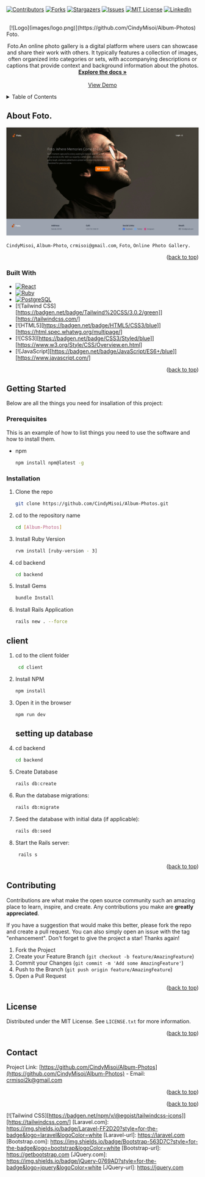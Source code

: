 <!-- Improved compatibility of back to top link: See: https://github.com/othneildrew/Best-README-Template/pull/73 -->
<a name="readme-top"></a>
<!--
*** Thanks for checking out the Best-README-Template. If you have a suggestion
*** that would make this better, please fork the repo and create a pull request
*** or simply open an issue with the tag "enhancement".
*** Don't forget to give the project a star!
*** Thanks again! Now go create something AMAZING! :D
-->



<!-- PROJECT SHIELDS -->
<!--
*** I'm using markdown "reference style" links for readability.
*** Reference links are enclosed in brackets [ ] instead of parentheses ( ).
*** See the bottom of this document for the declaration of the reference variables
*** for contributors-url, forks-url, etc. This is an optional, concise syntax you may use.
*** https://www.markdownguide.org/basic-syntax/#reference-style-links
-->
[![Contributors][contributors-shield]][contributors-url]
[![Forks][forks-shield]][forks-url]
[![Stargazers][stars-shield]][stars-url]
[![Issues][issues-shield]][issues-url]
[![MIT License][license-shield]][license-url]
[![LinkedIn][linkedin-shield]][linkedin-url]



<!-- PROJECT LOGO -->
<br />
<div align="center">
  [![Logo](images/logo.png)](https://github.com/CindyMisoi/Album-Photos)
</div

<h3 align="center">Foto.</h3>

  <p align="center">
    Foto.An online photo gallery is a digital platform where users can showcase and share their work with others. It typically features a collection of images, often organized into categories or sets, with accompanying descriptions or captions that provide context and background information about the photos.
    <br />
    <a href="https://github.com/CindyMisoi/Album-Photos"><strong>Explore the docs »</strong></a>
    <br />
    <br />
    <a href="https://github.com/CindyMisoi/Album-Photos">View Demo</a>
  </p>
</div>



<!-- TABLE OF CONTENTS -->
<details>
  <summary>Table of Contents</summary>
  <ol>
    <li>
      <a href="#about-the-project">About Foto.</a>
      <ul>
        <li><a href="#built-with">Built With</a></li>
      </ul>
    </li>
    <li>
      <a href="#getting-started">Getting Started</a>
      <ul>
        <li><a href="#prerequisites">Prerequisites</a></li>
        <li><a href="#installation">Installation</a></li>
      </ul>
    </li>
    <li><a href="#contributing">Contributing</a></li>
    <li><a href="#license">License</a></li>
    <li><a href="#contact">Contact</a></li>
    <li><a href="#acknowledgments">Acknowledgments</a></li>
  </ol>
</details>



<!-- ABOUT THE PROJECT -->
## About Foto.

[![Product Name Screen Shot][foto]](https://example.com)

`CindyMisoi`, `Album-Photo`, `crmisoi@gmail.com`,  `Foto`, `Online Photo Gallery.`

<p align="right">(<a href="#readme-top">back to top</a>)</p>



### Built With

* [![React][React.js]][React-url]
* [![Ruby][Ruby Badge]][Ruby-url]
* [![PostgreSQL][PostgreSQL Badge]][PostgreSQL-url]
* [![Tailwind CSS][https://badgen.net/badge/Tailwind%20CSS/3.0.2/green]][https://tailwindcss.com/]
* [![HTML5][https://badgen.net/badge/HTML5/CSS3/blue]][https://html.spec.whatwg.org/multipage/]
* [![CSS3][https://badgen.net/badge/CSS3/Styled/blue]][https://www.w3.org/Style/CSS/Overview.en.html]
* [![JavaScript][https://badgen.net/badge/JavaScript/ES6+/blue]][https://www.javascript.com/]

<p align="right">(<a href="#readme-top">back to top</a>)</p>



<!-- GETTING STARTED -->
## Getting Started

Below are all the things you need for insallation of this project:

### Prerequisites

This is an example of how to list things you need to use the software and how to install them.
* npm
  ```sh
  npm install npm@latest -g
  ```

### Installation

1. Clone the repo
   ```sh
   git clone https://github.com/CindyMisoi/Album-Photos.git
   ```
2. cd to the repository name
   ```sh
   cd [Album-Photos]
   ```
3. Install Ruby Version
   ```sh
   rvm install [ruby-version - 3]
   ```
5. cd backend
   ```sh
   cd backend
   ```
5. Install Gems
   ```sh
   bundle Install
   ```
6. Install Rails Application
   ```sh
   rails new . --force
   ```
  ## client 
1. cd to the client folder
   ```sh
    cd client
   ```
2. Install NPM
   ```sh
   npm install
   ```
3. Open it in the browser
   ```sh
   npm run dev
   ```

   ## setting up database
1. cd backend
   ```sh
   cd backend
   ```
2. Create Database
   ```sh
   rails db:create
   ```
3. Run the database migrations:
   ```sh
   rails db:migrate
   ```

4. Seed the database with initial data (if applicable):
   ```sh
   rails db:seed
   ```
5. Start the Rails server:
   ```sh
    rails s
   ```

<p align="right">(<a href="#readme-top">back to top</a>)</p>



<!-- CONTRIBUTING -->
## Contributing

Contributions are what make the open source community such an amazing place to learn, inspire, and create. Any contributions you make are **greatly appreciated**.

If you have a suggestion that would make this better, please fork the repo and create a pull request. You can also simply open an issue with the tag "enhancement".
Don't forget to give the project a star! Thanks again!

1. Fork the Project
2. Create your Feature Branch (`git checkout -b feature/AmazingFeature`)
3. Commit your Changes (`git commit -m 'Add some AmazingFeature'`)
4. Push to the Branch (`git push origin feature/AmazingFeature`)
5. Open a Pull Request

<p align="right">(<a href="#readme-top">back to top</a>)</p>



<!-- LICENSE -->
## License

Distributed under the MIT License. See `LICENSE.txt` for more information.

<p align="right">(<a href="#readme-top">back to top</a>)</p>



<!-- CONTACT -->
## Contact

Project Link: [https://github.com/CindyMisoi/Album-Photos](https://github.com/CindyMisoi/Album-Photos) - Email: crmisoi2k@gmail.com

<p align="right">(<a href="#readme-top">back to top</a>)</p>



<p align="right">(<a href="#readme-top">back to top</a>)</p>



<!-- MARKDOWN LINKS & IMAGES -->
<!-- https://www.markdownguide.org/basic-syntax/#reference-style-links -->
[contributors-shield]: https://img.shields.io/github/contributors/github_username/repo_name.svg?style=for-the-badge
[contributors-url]: https://github.com/github_username/repo_name/graphs/contributors
[forks-shield]: https://img.shields.io/github/forks/github_username/repo_name.svg?style=for-the-badge
[forks-url]: https://github.com/github_username/repo_name/network/members
[stars-shield]: https://img.shields.io/github/stars/github_username/repo_name.svg?style=for-the-badge
[stars-url]: https://github.com/github_username/repo_name/stargazers
[issues-shield]: https://img.shields.io/github/issues/github_username/repo_name.svg?style=for-the-badge
[issues-url]: https://github.com/github_username/repo_name/issues
[license-shield]: https://img.shields.io/github/license/github_username/repo_name.svg?style=for-the-badge
[license-url]: https://github.com/github_username/repo_name/blob/master/LICENSE.txt
[linkedin-shield]: https://img.shields.io/badge/-LinkedIn-black.svg?style=for-the-badge&logo=linkedin&colorB=555
[linkedin-url]: https://linkedin.com/in/linkedin_username
[foto]: images/foto.png
[React.js]: https://img.shields.io/badge/React-20232A?style=for-the-badge&logo=react&logoColor=61DAFB
[React-url]: https://reactjs.org/
[Ruby Badge]: https://img.shields.io/badge/Ruby-CC0000?style=for-the-badge&logo=ruby&logoColor=white
[Ruby-url]: https://www.ruby-lang.org/
[PostgreSQL Badge]: https://img.shields.io/badge/PostgreSQL-4169E1?style=for-the-badge&logo=postgresql&logoColor=white
[PostgreSQL-url]: https://www.postgresql.org/
[![Tailwind CSS][https://badgen.net/npm/v/@egoist/tailwindcss-icons]][https://tailwindcss.com/]
[Laravel.com]: https://img.shields.io/badge/Laravel-FF2D20?style=for-the-badge&logo=laravel&logoColor=white
[Laravel-url]: https://laravel.com
[Bootstrap.com]: https://img.shields.io/badge/Bootstrap-563D7C?style=for-the-badge&logo=bootstrap&logoColor=white
[Bootstrap-url]: https://getbootstrap.com
[JQuery.com]: https://img.shields.io/badge/jQuery-0769AD?style=for-the-badge&logo=jquery&logoColor=white
[JQuery-url]: https://jquery.com 
